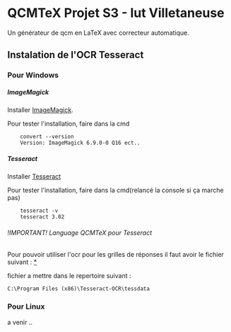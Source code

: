 # QCMTeX Projet S3 - Iut Villetaneuse

  Un générateur de qcm en LaTeX avec correcteur automatique.

## Instalation de l'OCR Tesseract

### Pour Windows
##### ImageMagick
    
Installer [ImageMagick](http://www.imagemagick.org/download/binaries/ImageMagick-6.9.0-0-Q16-x64-dll.exe).
    
Pour tester l'installation, faire dans la cmd

        convert --version
        Version: ImageMagick 6.9.0-0 Q16 ect..

##### Tesseract
Installer [Tesseract](https://tesseract-ocr.googlecode.com/files/tesseract-ocr-setup-3.02.02.exe)
    
Pour tester l'installation, faire dans la cmd(relancé la console si ça marche pas)

        tesseract -v
        tesseract 3.02

###### !IMPORTANT! Language QCMTeX pour Tesseract
Pour pouvoir utiliser l'ocr pour les grilles de réponses il faut avoir le fichier suivant :  [*](http://www.christopherbleschet.com/ddl/qcmtex.traineddata)  
  
fichier a mettre dans le repertoire suivant : 
    
    C:\Program Files (x86)\Tesseract-OCR\tessdata

### Pour Linux
a venir ..


